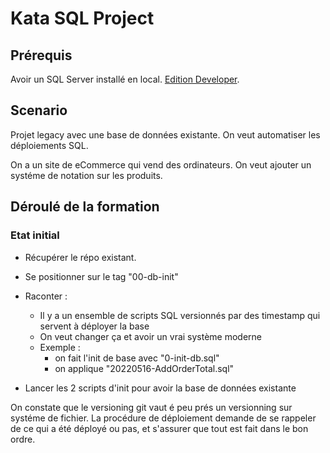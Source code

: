 # Kata SQL Project

## Prérequis

Avoir un SQL Server installé en local. [Edition Developer](https://www.microsoft.com/en-us/sql-server/sql-server-downloads).

## Scenario

Projet legacy avec une base de données existante. On veut automatiser les déploiements SQL.

On a un site de eCommerce qui vend des ordinateurs. On veut ajouter un systéme de notation sur les produits.

## Déroulé de la formation

### Etat initial

* Récupérer le répo existant.
* Se positionner sur le tag "00-db-init"
* Raconter :
  * Il y a un ensemble de scripts SQL versionnés par des timestamp qui servent à déployer la base
  * On veut changer ça et avoir un vrai système moderne
  * Exemple :
    * on fait l'init de base avec "0-init-db.sql"
    * on applique "20220516-AddOrderTotal.sql"

* Lancer les 2 scripts d'init pour avoir la base de données existante

On constate que le versioning git vaut é peu prés un versionning sur systéme de fichier.
La procédure de déploiement demande de se rappeler de ce qui a été déployé ou pas, et s'assurer que tout est fait dans le bon ordre.
